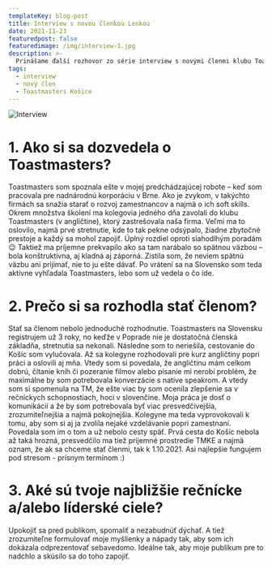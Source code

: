 ```yaml
---
templateKey: blog-post
title: Interview s novou členkou Lenkou
date: 2021-11-23
featuredpost: false
featuredimage: /img/interview-1.jpg
description: >-
  Prinášame ďalší rozhovor zo série interview s novými členmi klubu Toastmasters Košice.
tags:
  - interview
  - nový člen
  - Toastmasters Košice
---
```

![Interview](/img/interview-1.jpg)

# 1. Ako si sa dozvedela o Toastmasters?
Toastmasters som spoznala ešte v mojej predchádzajúcej robote – keď som pracovala pre nadnárodnú korporáciu v Brne. Ako je zvykom, v takýchto firmách sa snažia starať o rozvoj zamestnancov a najmä o ich soft skills. Okrem množstva školení ma kolegovia jedného dňa zavolali do klubu Toastmasters (v angličtine), ktorý zastrešovala naša firma. Veľmi ma to oslovilo, najmä prvé stretnutie, kde to tak pekne odsýpalo, žiadne zbytočné prestoje a každý sa mohol zapojiť. Úplný rozdiel oproti siahodlhým poradám 😉 
Taktiež ma príjemne prekvapilo ako sa tam narábalo so spätnou väzbou – bola konštruktívna, aj kladná aj záporná. Zistila som, že neviem spätnú väzbu ani prijímať, nie to ju ešte dávať. Po vrátení sa na Slovensko som teda aktívne vyhľadala Toastmasters, lebo som už vedela o čo ide.

# 2. Prečo si sa rozhodla stať členom? 
Stať sa členom nebolo jednoduché rozhodnutie. Toastmasters na Slovensku registrujem už 3 roky, no keďže v Poprade nie je dostatočná členská základňa, stretnutia sa nekonali. Následne som to neriešila, cestovanie do Košíc som vylučovala. Až sa kolegyne rozhodovali pre kurz angličtiny popri práci a oslovili aj mňa. Vtedy som si povedala, že angličtinu mám celkom dobrú, čítanie kníh či pozeranie filmov alebo písanie mi nerobí problém, že maximálne by som potrebovala konverzácie s native speakrom. A vtedy som si spomenula na TM, že ešte viac by som ocenila zlepšenie sa v rečníckych schopnostiach, hoci v slovenčine. 
Moja práca je dosť o komunikácii a že by som potrebovala byť viac presvedčivejšia, zrozumiteľnejšia a najmä pokojnejšia. Kolegyne ma teda vyprovokovali k tomu, aby som si aj ja zvolila nejaké vzdelávanie popri zamestnaní. Povedala som im o tom a už nebolo cesty späť. 
Prvá cesta do Košíc nebola až taká hrozná, presvedčilo ma tiež príjemné prostredie TMKE a najmä oznam, že ak sa chceme stať členmi, tak k 1.10.2021. Asi najlepšie fungujem pod stresom - prísnym termínom :) 

# 3. Aké sú tvoje najbližšie rečnícke a/alebo líderské ciele?
Upokojiť sa pred publikom, spomaliť a nezabudnúť dýchať. 
A tiež zrozumiteľne formulovať moje myšlienky a nápady tak, aby som ich dokázala odprezentovať sebavedomo. Ideálne tak, aby moje publikum pre to nadchlo a skúsilo sa do toho zapojiť.
